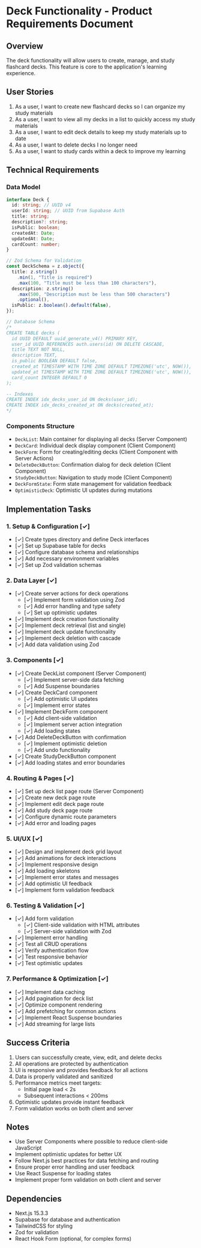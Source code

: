 # Deck Functionality - Product Requirements Document

## Overview
The deck functionality will allow users to create, manage, and study flashcard decks. This feature is core to the application's learning experience.

## User Stories
1. As a user, I want to create new flashcard decks so I can organize my study materials
2. As a user, I want to view all my decks in a list to quickly access my study materials
3. As a user, I want to edit deck details to keep my study materials up to date
4. As a user, I want to delete decks I no longer need
5. As a user, I want to study cards within a deck to improve my learning

## Technical Requirements

### Data Model
```typescript
interface Deck {
  id: string; // UUID v4
  userId: string; // UUID from Supabase Auth
  title: string;
  description?: string;
  isPublic: boolean;
  createdAt: Date;
  updatedAt: Date;
  cardCount: number;
}

// Zod Schema for Validation
const DeckSchema = z.object({
  title: z.string()
    .min(1, "Title is required")
    .max(100, "Title must be less than 100 characters"),
  description: z.string()
    .max(500, "Description must be less than 500 characters")
    .optional(),
  isPublic: z.boolean().default(false),
});

// Database Schema
/*
CREATE TABLE decks (
  id UUID DEFAULT uuid_generate_v4() PRIMARY KEY,
  user_id UUID REFERENCES auth.users(id) ON DELETE CASCADE,
  title TEXT NOT NULL,
  description TEXT,
  is_public BOOLEAN DEFAULT false,
  created_at TIMESTAMP WITH TIME ZONE DEFAULT TIMEZONE('utc', NOW()),
  updated_at TIMESTAMP WITH TIME ZONE DEFAULT TIMEZONE('utc', NOW()),
  card_count INTEGER DEFAULT 0
);

-- Indexes
CREATE INDEX idx_decks_user_id ON decks(user_id);
CREATE INDEX idx_decks_created_at ON decks(created_at);
*/
```

### Components Structure
- `DeckList`: Main container for displaying all decks (Server Component)
- `DeckCard`: Individual deck display component (Client Component)
- `DeckForm`: Form for creating/editing decks (Client Component with Server Actions)
- `DeleteDeckButton`: Confirmation dialog for deck deletion (Client Component)
- `StudyDeckButton`: Navigation to study mode (Client Component)
- `DeckFormState`: Form state management for validation feedback
- `OptimisticDeck`: Optimistic UI updates during mutations

## Implementation Tasks

### 1. Setup & Configuration [✓]
- [✓] Create types directory and define Deck interfaces
- [✓] Set up Supabase table for decks
- [✓] Configure database schema and relationships
- [✓] Add necessary environment variables
- [✓] Set up Zod validation schemas

### 2. Data Layer [✓]
- [✓] Create server actions for deck operations
  - [✓] Implement form validation using Zod
  - [✓] Add error handling and type safety
  - [✓] Set up optimistic updates
- [✓] Implement deck creation functionality
- [✓] Implement deck retrieval (list and single)
- [✓] Implement deck update functionality
- [✓] Implement deck deletion with cascade
- [✓] Add data validation using Zod

### 3. Components [✓]
- [✓] Create DeckList component (Server Component)
  - [✓] Implement server-side data fetching
  - [✓] Add Suspense boundaries
- [✓] Create DeckCard component
  - [✓] Add optimistic UI updates
  - [✓] Implement error states
- [✓] Implement DeckForm component
  - [✓] Add client-side validation
  - [✓] Implement server action integration
  - [✓] Add loading states
- [✓] Add DeleteDeckButton with confirmation
  - [✓] Implement optimistic deletion
  - [✓] Add undo functionality
- [✓] Create StudyDeckButton component
- [✓] Add loading states and error boundaries

### 4. Routing & Pages [✓]
- [✓] Set up deck list page route (Server Component)
- [✓] Create new deck page route
- [✓] Implement edit deck page route
- [✓] Add study deck page route
- [✓] Configure dynamic route parameters
- [✓] Add error and loading pages

### 5. UI/UX [✓]
- [✓] Design and implement deck grid layout
- [✓] Add animations for deck interactions
- [✓] Implement responsive design
- [✓] Add loading skeletons
- [✓] Implement error states and messages
- [✓] Add optimistic UI feedback
- [✓] Implement form validation feedback

### 6. Testing & Validation [✓]
- [✓] Add form validation
  - [✓] Client-side validation with HTML attributes
  - [✓] Server-side validation with Zod
- [✓] Implement error handling
- [✓] Test all CRUD operations
- [✓] Verify authentication flow
- [✓] Test responsive behavior
- [✓] Test optimistic updates

### 7. Performance & Optimization [✓]
- [✓] Implement data caching
- [✓] Add pagination for deck list
- [✓] Optimize component rendering
- [✓] Add prefetching for common actions
- [✓] Implement React Suspense boundaries
- [✓] Add streaming for large lists

## Success Criteria
1. Users can successfully create, view, edit, and delete decks
2. All operations are protected by authentication
3. UI is responsive and provides feedback for all actions
4. Data is properly validated and sanitized
5. Performance metrics meet targets:
   - Initial page load < 2s
   - Subsequent interactions < 200ms
6. Optimistic updates provide instant feedback
7. Form validation works on both client and server

## Notes
- Use Server Components where possible to reduce client-side JavaScript
- Implement optimistic updates for better UX
- Follow Next.js best practices for data fetching and routing
- Ensure proper error handling and user feedback
- Use React Suspense for loading states
- Implement proper form validation on both client and server

## Dependencies
- Next.js 15.3.3
- Supabase for database and authentication
- TailwindCSS for styling
- Zod for validation
- React Hook Form (optional, for complex forms) 